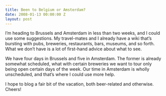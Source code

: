 ```yaml
---
title: Been to Belgium or Amsterdam?
date: 2008-01-13 00:00:00 Z
layout: post
---
```


I’m heading to Brussels and Amsterdam in less than two weeks, and I could use some suggestions. My travel-mates and I already have a wiki that’s bursting with pubs, breweries, restaurants, bars, museums, and so forth. What we don’t have is a lot of first-hand advice about what to see.

We have four days in Brussels and five in Amsterdam. The former is already somewhat scheduled, what with certain breweries we want to tour only being open certain days of the week. Our time in Amsterdam is wholly unscheduled, and that’s where I could use more help.

I hope to blog a fair bit of the vacation, both beer-related and otherwise. Cheers!
